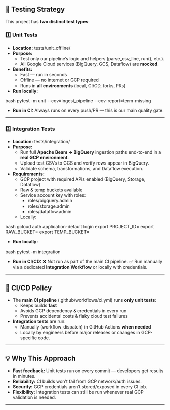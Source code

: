 ## :test_tube: Testing Strategy
This project has **two distinct test types**:
### :one: Unit Tests
- **Location:** tests/unit_offline/
- **Purpose:** 
  - Test only our pipeline’s logic and helpers (parse_csv_line, run(), etc.).
  - All Google Cloud services (BigQuery, GCS, Dataflow) are **mocked**.
- **Benefits:** 
  - Fast — run in seconds 
  - Offline — no internet or GCP required 
  - Runs in **all environments** (local, CI/CD, forks, PRs)
- **Run locally:** 
  
bash
  pytest -m unit --cov=ingest_pipeline --cov-report=term-missing
  
- **Run in CI:** 
  Always runs on every push/PR — this is our main quality gate.
---
### :two: Integration Tests
- **Location:** tests/integration/
- **Purpose:** 
  - Run full **Apache Beam → BigQuery** ingestion paths end-to-end in a **real GCP environment**.
  - Upload test CSVs to GCS and verify rows appear in BigQuery.
  - Validate schema, transformations, and Dataflow execution.
- **Requirements:** 
  - GCP project with required APIs enabled (BigQuery, Storage, Dataflow)
  - Raw & temp buckets available
  - Service account key with roles:
    - roles/bigquery.admin
    - roles/storage.admin
    - roles/dataflow.admin
  - Locally: 
    
bash
    gcloud auth application-default login
    export PROJECT_ID=<project-id>
    export RAW_BUCKET=<bucket>
    export TEMP_BUCKET=<bucket>
    
- **Run locally:** 
  
bash
  pytest -m integration
  
- **Run in CI/CD:** 
  :x: Not run as part of the main CI pipeline. 
  :white_check_mark: Run manually via a dedicated **Integration Workflow** or locally with credentials.
---
## :vertical_traffic_light: CI/CD Policy
- The **main CI pipeline** (.github/workflows/ci.yml) runs **only unit tests**:
  - Keeps builds **fast** 
  - Avoids GCP dependency & credentials in every run 
  - Prevents accidental costs & flaky cloud test failures
- **Integration tests** are run:
  - Manually (workflow_dispatch) in GitHub Actions **when needed**
  - Locally by engineers before major releases or changes in GCP-specific code.
---
## :bulb: Why This Approach
- **Fast feedback:** Unit tests run on every commit — developers get results in minutes.
- **Reliability:** CI builds won’t fail from GCP network/auth issues.
- **Security:** GCP credentials aren’t stored/exposed in every CI job.
- **Flexibility:** Integration tests can still be run whenever real GCP validation is needed.
---